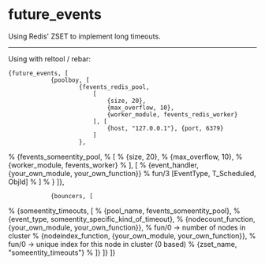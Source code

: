 future_events
=============

Using Redis' ZSET to implement long timeouts.


---------------------------------------------------------

Using with reltool / rebar:

	{future_events, [
				{poolboy, [
						{fevents_redis_pool, 
							[
								{size, 20},
								{max_overflow, 10},
								{worker_module, fevents_redis_worker}
							], [
								{host, "127.0.0.1"}, {port, 6379}	
							]
						},
%						{fevents_someentity_pool, 
%							[
%								{size, 20},
%								{max_overflow, 10},
%								{worker_module, fevents_worker}
%							], [
%								{event_handler, {your_own_module, your_own_function}} % fun/3 [EventType, T_Scheduled, ObjId]
%							]
%						}
				]},

				{bouncers, [
%						{someentity_timeouts, [
%								{pool_name,  fevents_someentity_pool},
%								{event_type, someentity_specific_kind_of_timeout},
%								{nodecount_function, {your_own_module, your_own_function}}, % fun/0 -> number of nodes in cluster
%								{nodeindex_function, {your_own_module, your_own_function}}, % fun/0 -> unique index for this node in cluster (0 based)
%								{zset_name, "someentity_timeouts"}
%						]}
				]}
	]}


